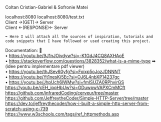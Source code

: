 Coltan Cristian-Gabriel & Sofronie Matei

localhost:8080
localhost:8080/test.txt <br/>
Client ->(GET)-> Server <br/>
Client <-(RESPONSE)<- Server

    ➡ Here I will attach all the sources of inspiration, tutorials and code snippets that I have followed or used creating this project.
    
Documentation: 🤔<br/> 
• https://youtu.be/9J1nJOivdyw?si=-K1GdJ4CQ8AXHAoE<br/> 
• https://stackoverflow.com/questions/3828352/what-is-a-mime-type ➡ (idee pentru implementare pdf viewer)<br/> 
• https://youtu.be/thJSev60yfg?si=Foixp5oJozJDNNNT<br/> 
• https://youtu.be/Yt1nesKi5Ec?si=OJ6L4nbXP14237gc<br/> 
• https://youtu.be/JhpUch6lWMw?si=fmISUZA0RPhvirGS<br/> 
https://youtu.be/cEH_ipqHbUw?si=GDuwpwVAPXCmMCft
https://github.com/infraredCoding/cerveur/tree/master
https://github.com/JeffreytheCoder/Simple-HTTP-Server/tree/master
https://dev.to/jeffreythecoder/how-i-built-a-simple-http-server-from-scratch-using-c-739
https://www.w3schools.com/tags/ref_httpmethods.asp
